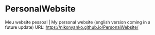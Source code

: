 # PersonalWebsite
Meu website pessoal | My personal website (english version coming in a future update)
URL: https://nikonyanko.github.io/PersonalWebsite/
